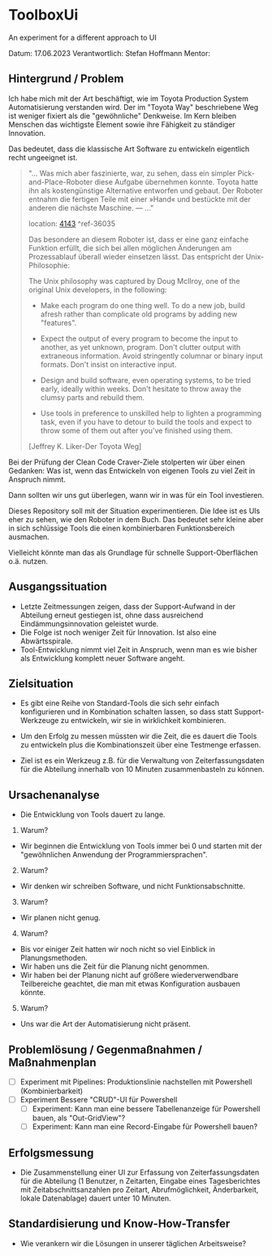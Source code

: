 # ToolboxUi
An experiment for a different approach to UI

Datum: 17.06.2023
Verantwortlich: Stefan Hoffmann
Mentor: 

## Hintergrund / Problem

Ich habe mich mit der Art beschäftigt, wie im Toyota Production System Automatisierung verstanden wird. 
Der im "Toyota Way" beschriebene Weg ist weniger fixiert als die "gewöhnliche" Denkweise. 
Im Kern bleiben Menschen das wichtigste Element sowie ihre Fähigkeit zu ständiger Innovation.

Das bedeutet, dass die klassische Art Software zu entwickeln eigentlich recht ungeeignet ist.

> "... Was mich aber faszinierte, war, zu sehen, dass ein simpler Pick-and-Place-Roboter diese Aufgabe übernehmen konnte. Toyota 
> hatte ihn als kostengünstige Alternative entworfen und gebaut. Der Roboter entnahm die fertigen Teile mit einer »Hand« und 
> bestückte mit der anderen die nächste Maschine. — ..." 
>
> location: [4143](kindle://book?action=open&asin=B094S6WY3F&location=4143) 
> ^ref-36035
> 
> Das besondere an diesem Roboter ist, dass er eine ganz einfache Funktion erfüllt, die sich bei allen möglichen Änderungen am 
> Prozessablauf überall wieder einsetzen lässt. Das entspricht der Unix-Philosophie:
> 
> The Unix philosophy was captured by Doug McIlroy, one of the original Unix developers, in the following:
> 
> - Make each program do one thing well. To do a new job, build afresh rather than complicate old programs by adding new "features".
> 
> - Expect the output of every program to become the input to another, as yet unknown, program. Don't clutter output with extraneous information. Avoid stringently columnar or binary input formats. Don't insist on interactive input.
> 
> - Design and build software, even operating systems, to be tried early, ideally within weeks. Don't hesitate to throw away the clumsy parts and rebuild them.
> 
> - Use tools in preference to unskilled help to lighten a programming task, even if you have to detour to build the tools and expect to throw some of them out after you've finished using them.
>
> [Jeffrey K. Liker-Der Toyota Weg]

Bei der Prüfung der Clean Code Craver-Ziele stolperten wir über einen Gedanken: Was ist, wenn das Entwickeln von eigenen Tools zu viel Zeit in Anspruch nimmt. 

Dann sollten wir uns gut überlegen, wann wir in was für ein Tool investieren. 

Dieses Repository soll mit der Situation experimentieren. Die Idee ist es UIs eher zu sehen, wie den Roboter in dem Buch. Das bedeutet sehr kleine aber in sich schlüssige Tools die einen kombinierbaren Funktionsbereich ausmachen.

Vielleicht könnte man das als Grundlage für schnelle Support-Oberflächen o.ä. nutzen.

## Ausgangssituation

- Letzte Zeitmessungen zeigen, dass der Support-Aufwand in der Abteilung erneut gestiegen ist, ohne dass ausreichend Eindämmungsinnovation geleistet wurde.
- Die Folge ist noch weniger Zeit für Innovation. Ist also eine Abwärtsspirale.
- Tool-Entwicklung nimmt viel Zeit in Anspruch, wenn man es wie bisher als Entwicklung komplett neuer Software angeht.
	  
## Zielsituation

- Es gibt eine Reihe von Standard-Tools die sich sehr einfach konfigurieren und in Kombination schalten lassen, so dass statt Support-Werkzeuge zu entwickeln, wir sie in wirklichkeit kombinieren.

- Um den Erfolg zu messen müssten wir die Zeit, die es dauert die Tools zu entwickeln plus die Kombinationszeit über eine Testmenge erfassen.

- Ziel ist es ein Werkzeug z.B. für die Verwaltung von Zeiterfassungsdaten für die Abteilung innerhalb von 10 Minuten zusammenbasteln zu können.

## Ursachenanalyse

- Die Entwicklung von Tools dauert zu lange.
1. Warum?
- Wir beginnen die Entwicklung von Tools immer bei 0 und starten mit der "gewöhnlichen Anwendung der Programmiersprachen".
2. Warum?
- Wir denken wir schreiben Software, und nicht Funktionsabschnitte.
3. Warum?
- Wir planen nicht genug.
4. Warum?
- Bis vor einiger Zeit hatten wir noch nicht so viel Einblick in Planungsmethoden.
- Wir haben uns die Zeit für die Planung nicht genommen.
- Wir haben bei der Planung nicht auf größere wiederverwendbare Teilbereiche geachtet, die man mit etwas Konfiguration ausbauen könnte.
5. Warum?
- Uns war die Art der Automatisierung nicht präsent.
  
## Problemlösung / Gegenmaßnahmen / Maßnahmenplan

- [ ] Experiment mit Pipelines: Produktionslinie nachstellen mit Powershell (Kombinierbarkeit)
- [ ] Experiment Bessere "CRUD"-UI für Powershell
  - [ ] Experiment: Kann man eine bessere Tabellenanzeige für Powershell bauen, als "Out-GridView"?
  - [ ] Experiment: Kann man eine Record-Eingabe für Powershell bauen?

## Erfolgsmessung

- Die Zusammenstellung einer UI zur Erfassung von Zeiterfassungsdaten für die Abteilung (1 Benutzer, n Zeitarten, Eingabe eines Tagesberichtes mit Zeitabschnittsanzahlen pro Zeitart, Abrufmöglichkeit, Änderbarkeit, lokale Datenablage) dauert unter 10 Minuten.

## Standardisierung und Know-How-Transfer

- Wie verankern wir die Lösungen in unserer täglichen Arbeitsweise?
